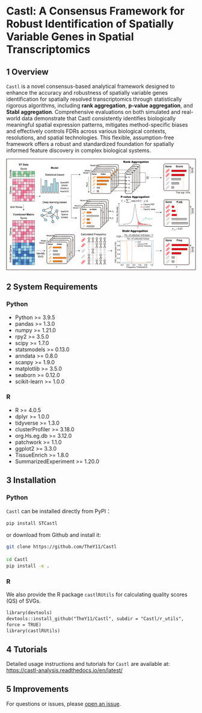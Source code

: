 # Castl: A Consensus Framework for Robust Identification of Spatially Variable Genes in Spatial Transcriptomics

## 1 Overview
`Castl` is a novel consensus-based analytical framework designed to enhance the accuracy and robustness of spatially variable genes identification for spatially resolved transcriptomics through statistically rigorous algorithms, including **rank aggregation**, **p-value aggregation**, and **Stabl aggregation**. Comprehensive evaluations on both simulated and real-world data demonstrate that Castl consistently identifies biologically meaningful spatial expression patterns, mitigates method-specific biases and effectively controls FDRs across various biological contexts, resolutions, and spatial technologies. This flexible, assumption-free framework offers a robust and standardized foundation for spatially informed feature discovery in complex biological systems. 

![figure](./docs/figures/Figure1_workflow.png)

## 2 System Requirements
### Python
- Python >= 3.9.5
- pandas >= 1.3.0
- numpy >= 1.21.0
- rpy2 >= 3.5.0
- scipy >= 1.7.0
- statsmodels >= 0.13.0
- anndata >= 0.8.0
- scanpy >= 1.9.0
- matplotlib >= 3.5.0
- seaborn >= 0.12.0
- scikit-learn >= 1.0.0

### R
- R >= 4.0.5
- dplyr >= 1.0.0
- tidyverse >= 1.3.0
- clusterProfiler >= 3.18.0
- org.Hs.eg.db >= 3.12.0
- patchwork >= 1.1.0
- ggplot2 >= 3.3.0
- TissueEnrich >= 1.8.0
- SummarizedExperiment >= 1.20.0

## 3 Installation

### Python
`Castl` can be installed directly from PyPI：
```bash
pip install STCastl
```

or download from Github and install it:
```bash
git clone https://github.com/TheY11/Castl

cd Castl
pip install -e .
```

### R
We also provide the R package `castlRUtils` for calculating quality scores (QS) of SVGs.
```{r}
library(devtools)
devtools::install_github("TheY11/Castl", subdir = "Castl/r_utils", force = TRUE)
library(castlRUtils)
```

## 4 Tutorials
Detailed usage instructions and tutorials for `Castl` are available at: <https://castl-analysis.readthedocs.io/en/latest/>

## 5 Improvements
For questions or issues, please [open an issue](https://github.com/TheY11/Castl/issues).